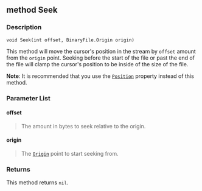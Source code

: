 ## method Seek ##

### Description ###
	void Seek(int offset, BinaryFile.Origin origin)
This method will move the cursor's position in the stream by `offset` amount from the `origin` point. Seeking before the start of the file or past the end of the file will clamp the cursor's position to be inside of the size of the file.

**Note**: It is recommended that you use the [`Position`](/IO/BinaryFile/Position) property instead of this method.

### Parameter List ###
#### offset ####
>The amount in bytes to seek relative to the origin.

#### origin ####
>The [`Origin`](/IO/BinaryFile/Origin) point to start seeking from.

### Returns ###
This method returns `nil`.